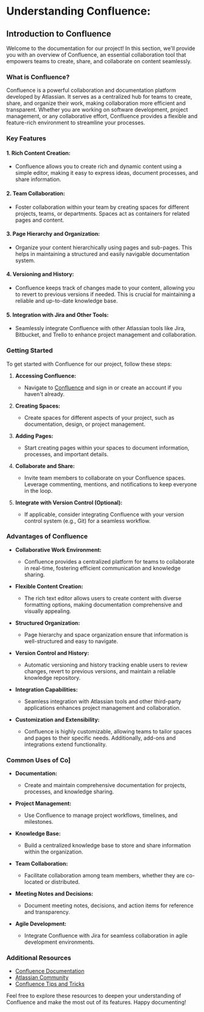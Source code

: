 # Understanding Confluence:

## Introduction to Confluence

Welcome to the documentation for our project! In this section, we'll provide you with an overview of Confluence, an essential collaboration tool that empowers teams to create, share, and collaborate on content seamlessly.


### What is Confluence?

Confluence is a powerful collaboration and documentation platform developed by Atlassian. It serves as a centralized hub for teams to create, share, and organize their work, making collaboration more efficient and transparent. Whether you are working on software development, project management, or any collaborative effort, Confluence provides a flexible and feature-rich environment to streamline your processes.

### Key Features

#### 1. **Rich Content Creation:**
- Confluence allows you to create rich and dynamic content using a simple editor, making it easy to express ideas, document processes, and share information.

#### 2. **Team Collaboration:**
- Foster collaboration within your team by creating spaces for different projects, teams, or departments. Spaces act as containers for related pages and content.

#### 3. **Page Hierarchy and Organization:**
- Organize your content hierarchically using pages and sub-pages. This helps in maintaining a structured and easily navigable documentation system.

#### 4. **Versioning and History:**
- Confluence keeps track of changes made to your content, allowing you to revert to previous versions if needed. This is crucial for maintaining a reliable and up-to-date knowledge base.

#### 5. **Integration with Jira and Other Tools:**
- Seamlessly integrate Confluence with other Atlassian tools like Jira, Bitbucket, and Trello to enhance project management and collaboration.

### Getting Started

To get started with Confluence for our project, follow these steps:

1. **Accessing Confluence:**
    - Navigate to [Confluence](https://www.atlassian.com/software/confluence) and sign in or create an account if you haven't already.

2. **Creating Spaces:**
    - Create spaces for different aspects of your project, such as documentation, design, or project management.

3. **Adding Pages:**
    - Start creating pages within your spaces to document information, processes, and important details.

4. **Collaborate and Share:**
    - Invite team members to collaborate on your Confluence spaces. Leverage commenting, mentions, and notifications to keep everyone in the loop.

5. **Integrate with Version Control (Optional):**
    - If applicable, consider integrating Confluence with your version control system (e.g., Git) for a seamless workflow.

### Advantages of Confluence

- **Collaborative Work Environment:**
    - Confluence provides a centralized platform for teams to collaborate in real-time, fostering efficient communication and knowledge sharing.

- **Flexible Content Creation:**
    - The rich text editor allows users to create content with diverse formatting options, making documentation comprehensive and visually appealing.

- **Structured Organization:**
    - Page hierarchy and space organization ensure that information is well-structured and easy to navigate.

- **Version Control and History:**
    - Automatic versioning and history tracking enable users to review changes, revert to previous versions, and maintain a reliable knowledge repository.

- **Integration Capabilities:**
    - Seamless integration with Atlassian tools and other third-party applications enhances project management and collaboration.

- **Customization and Extensibility:**
    - Confluence is highly customizable, allowing teams to tailor spaces and pages to their specific needs. Additionally, add-ons and integrations extend functionality.

### Common Uses of Co]

- **Documentation:**
    - Create and maintain comprehensive documentation for projects, processes, and knowledge sharing.

- **Project Management:**
    - Use Confluence to manage project workflows, timelines, and milestones.

- **Knowledge Base:**
    - Build a centralized knowledge base to store and share information within the organization.

- **Team Collaboration:**
    - Facilitate collaboration among team members, whether they are co-located or distributed.

- **Meeting Notes and Decisions:**
    - Document meeting notes, decisions, and action items for reference and transparency.

- **Agile Development:**
    - Integrate Confluence with Jira for seamless collaboration in agile development environments.

### Additional Resources

- [Confluence Documentation](https://confluence.atlassian.com/doc/confluence-documentation-135922.html)
- [Atlassian Community](https://community.atlassian.com/t5/Confluence/ct-p/confluence)
- [Confluence Tips and Tricks](https://confluence.atlassian.com/conf64/confluence-user-s-guide/confluence-tips-and-tricks)

Feel free to explore these resources to deepen your understanding of Confluence and make the most out of its features. Happy documenting!

